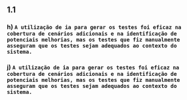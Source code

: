## 1.1 
### h) ```A utilização de ia para gerar os testes foi eficaz na cobertura de cenários adicionais e na identificação de potenciais melhorias, mas os testes que fiz manualmente asseguram que os testes sejam adequados ao contexto do sistema. ```

### j) ```A utilização de ia para gerar os testes foi eficaz na cobertura de cenários adicionais e na identificação de potenciais melhorias, mas os testes que fiz manualmente asseguram que os testes sejam adequados ao contexto do sistema. ```